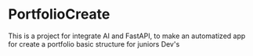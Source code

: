 # PortfolioCreate
This is a project for integrate AI and FastAPI, to make an automatized app for create a portfolio basic structure for juniors Dev's
